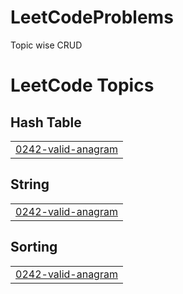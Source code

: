 # LeetCodeProblems
Topic wise CRUD

<!---LeetCode Topics Start-->
# LeetCode Topics
## Hash Table
|  |
| ------- |
| [0242-valid-anagram](https://github.com/shuvra-mbstu/LeetCodeProblems/tree/master/0242-valid-anagram) |
## String
|  |
| ------- |
| [0242-valid-anagram](https://github.com/shuvra-mbstu/LeetCodeProblems/tree/master/0242-valid-anagram) |
## Sorting
|  |
| ------- |
| [0242-valid-anagram](https://github.com/shuvra-mbstu/LeetCodeProblems/tree/master/0242-valid-anagram) |
<!---LeetCode Topics End-->